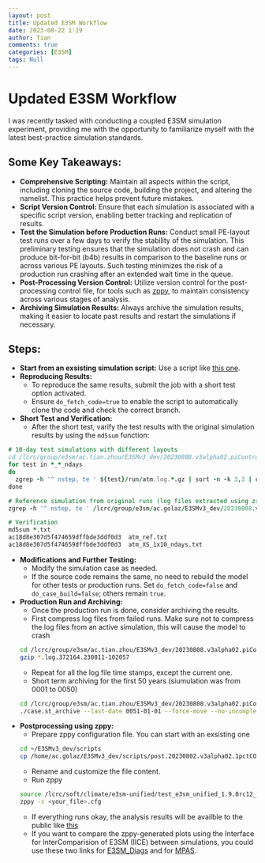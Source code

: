 ```yaml
---
layout: post
title: Updated E3SM Workflow
date: 2023-08-22 1:19
author: Tian
comments: true
categories: [E3SM]
tags: Null
---
```

# Updated E3SM Workflow
I was recently tasked with conducting a coupled E3SM simulation experiment, providing me with the opportunity to familiarize myself with the latest best-practice simulation standards.

## Some Key Takeaways:
- **Comprehensive Scripting:** Maintain all aspects within the script, including cloning the source code, building the project, and altering the namelist. This practice helps prevent future mistakes.
- **Script Version Control:** Ensure that each simulation is associated with a specific script version, enabling better tracking and replication of results.
- **Test the Simulation before Production Runs:** Conduct small PE-layout test runs over a few days to verify the stability of the simulation. This preliminary testing ensures that the simulation does not crash and can produce bit-for-bit (b4b) results in comparison to the baseline runs or across various PE layouts. Such testing minimizes the risk of a production run crashing after an extended wait time in the queue.
- **Post-Processing Version Control:** Utilize version control for the post-processing control file, for tools such as [zppy](https://e3sm.org/resources/tools/end-to-end-processing/zppy/), to maintain consistency across various stages of analysis.
- **Archiving Simulation Results:** Always archive the simulation results, making it easier to locate past results and restart the simulations if necessary.

## Steps:
- **Start from an exsisting simulation script:** Use a script like [this one](https://github.com/E3SM-Project/SimulationScripts/blob/master/archive/CoupledGroup/v3_dev/run.20230808.v3alpha02.piControl.chrysalis.sh).
- **Reproducing Results:**
    - To reproduce the same results, submit the job with a short test option activated.
    - Ensure `do_fetch_code=true` to enable the script to automatically clone the code and check the correct branch.
- **Short Test and Verification:**
    - After the short test, varify the test results with the original simulation results by using the `md5sum` function:
```fortran
# 10-day test simulations with different layouts
cd /lcrc/group/e3sm/ac.tian.zhou/E3SMv3_dev/20230808.v3alpha02.piControl.chrysalis/tests
for test in *_*_ndays
do
  zgrep -h '^ nstep, te ' ${test}/run/atm.log.*.gz | sort -n -k 3,3 | uniq > atm_${test}.txt
done

# Reference simulation from original runs (log files extracted using zstash)
zgrep -h '^ nstep, te ' /lcrc/group/e3sm/ac.golaz/E3SMv3_dev/20230808.v3alpha02.piControl.chrysalis/original/archive/logs/atm.log.347003.230622-141836.gz | sort -n -k 3,3 | uniq | head -n 482 > atm_ref.txt

# Verification
md5sum *.txt
ac18d8e307d5f474659dffbde3ddf0d3  atm_ref.txt
ac18d8e307d5f474659dffbde3ddf0d3  atm_XS_1x10_ndays.txt
```
- **Modifications and Further Testing:**
    - Modify the simulation case as needed.
    - If the source code remains the same, no need to rebuild the model for other tests or production runs. Set `do_fetch_code=false` and `do_case_build=false`; others remain `true`.
- **Production Run and Archiving:**
    - Once the production run is done, consider archiving the results.
    - First compress log files from failed runs. Make sure not to compress the log files from an active simulation, this will cause the model to crash
    ```bash
    cd /lcrc/group/e3sm/ac.tian.zhou/E3SMv3_dev/20230808.v3alpha02.piControl.chrysalis/run
    gzip *.log.372164.230811-102057 
    ```
    - Repeat for all the log file time stamps, except the current one.
    - Short term archiving for the first 50 years (siumulation was from 0001 to 0050)
    ```bash
    cd /lcrc/group/e3sm/ac.tian.zhou/E3SMv3_dev/20230808.v3alpha02.piControl.chrysalis/case_scripts
    ./case.st_archive --last-date 0051-01-01 --force-move --no-incomplete-logs
    ```
- **Postprocessing using zppy:**
    - Prepare zppy configuration file. You can start with an exsisting one
    ```bash
    cd ~/E3SMv3_dev/scripts
    cp /home/ac.golaz/E3SMv3_dev/scripts/post.20230802.v3alpha02.1pctCO2_0101.chrysalis.cfg .
    ```
    - Rename and customize the file content.
    - Run zppy
    ```bash
    source /lcrc/soft/climate/e3sm-unified/test_e3sm_unified_1.9.0rc12_chrysalis.sh
    zppy -c <your_file>.cfg
    ```
    - If everything runs okay, the analysis results will be availble to the public like [this](https://web.lcrc.anl.gov/public/e3sm/diagnostic_output/ac.tian.zhou/E3SMv3_dev/longpipe/20230808.v3alpha02.piControl.chrysalis/)
    - If you want to compare the zppy-generated plots using the Interface for InterComparision of E3SM (IICE) between simulations, you could use these two links for [E3SM_Diags](https://portal.nersc.gov/project/e3sm/iice/) and for [MPAS](https://portal.nersc.gov/project/e3sm/iice/mpas-a/). 
